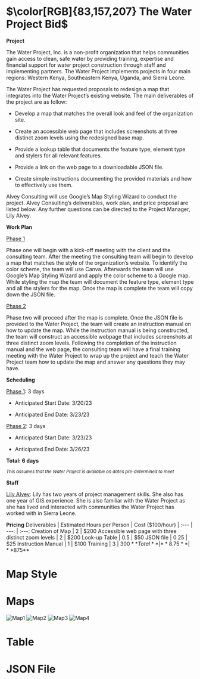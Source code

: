 # $\color[RGB]{83,157,207} The  Water  Project  Bid$ 

**Project**

The Water Project, Inc. is a non-profit organization that helps communities gain access to clean, safe water by providing training, expertise and financial support for water project construction through staff and implementing partners. The Water Project implements projects in four main regions: Western Kenya, Southeastern Kenya, Uganda, and Sierra Leone. 

The Water Project has requested proposals to redesign a map that integrates into the Water Project’s existing website. The main deliverables of the project are as follow:
  * Develop a map that matches the overall look and feel of the organization site.
    
  * Create an accessible web page that includes screenshots at three distinct zoom levels using the redesigned base map.
  
  * Provide a lookup table that documents the feature type, element type and stylers for all relevant features. 
  
  * Provide a link on the web page to a downloadable JSON file. 
  
  * Create simple instructions documenting the provided materials and how to effectively use them.

Alvey Consulting will use Google’s Map Styling Wizard to conduct the project. Alvey Consulting’s deliverables, work plan, and price proposal are listed below. Any further questions can be directed to the Project Manager, Lily Alvey.

**Work Plan**

<ins>Phase 1</ins>

Phase one will begin with a kick-off meeting with the client and the consulting team. After the meeting the consulting team will begin to develop a map that matches the style of the organization’s website. To identify the color scheme, the team will use Canva. Afterwards the team will use Google’s Map Styling Wizard and apply the color scheme to a Google map. While styling the map the team will document the feature type, element type and all the stylers for the map. Once the map is complete the team will copy down the JSON file. 

<ins>Phase 2</ins>

Phase two will proceed after the map is complete. Once the JSON file is provided to the Water Project, the team will create an instruction manual on how to update the map. While the instruction manual is being constructed, the team will construct an accessible webpage that includes screenshots at three distinct zoom levels. Following the completion of the instruction manual and the web page, the consulting team will have a final training meeting with the Water Project to wrap up the project and teach the Water Project team how to update the map and answer any questions they may have. 


**Scheduling** 

<ins>Phase 1</ins>: 3 days

 * Anticipated Start Date: 3/20/23

 * Anticipated End Date: 3/23/23

<ins>Phase 2</ins>: 3 days

 * Anticipated Start Date: 3/23/23

* Anticipated End Date: 3/26/23

**Total: 6 days**

<sub>*This assumes that the Water Project is available on dates pre-determined to meet*</sub>

**Staff**

<ins>Lily Alvey</ins>: Lily has two years of project management skills. She also has one year of GIS experience. She is also familiar with the Water Project as she has lived and interacted with communities the Water Project has worked with in Sierra Leone.

**Pricing**
Deliverables | Estimated Hours per Person | Cost ($100/hour)
| :--- | ---: | :---:
Creation of Map  | 2 | $200
Accessible web page with three distinct zoom levels  | 2 | $200
Look-up Table  | 0.5 | $50
JSON file  | 0.25 | $25
Instruction Manual  | 1 | $100
Training  | 3 | $300
**Total**  | **8.75** | **$875**

# Map Style

# Maps

![Map1](https://user-images.githubusercontent.com/122820427/227691339-e52477cb-a2fa-468e-9076-880d4da83916.PNG)
![Map2](https://user-images.githubusercontent.com/122820427/227691419-b40ce070-456b-457f-82ca-c8bc687246bf.PNG)
![Map3](https://user-images.githubusercontent.com/122820427/227691433-c8285b4d-8fe7-4fed-95b0-02a8d3ad99cd.PNG)
![Map4](https://user-images.githubusercontent.com/122820427/227691449-397786f2-b9db-4a47-b4d4-861b2e0284e6.PNG)

# Table

# JSON File
